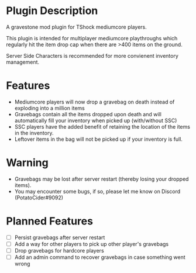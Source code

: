 ﻿# Plugin Description

A gravestone mod plugin for TShock mediumcore players. 

This plugin is intended for multiplayer mediumcore playthroughs which regularly hit the item drop cap when there are >400 items on the ground.

Server Side Characters is recommended for more convienent inventory management.

# Features

- Mediumcore players will now drop a gravebag on death instead of exploding into a million items
- Gravebags contain all the items dropped upon death and will automatically fill your inventory when picked up (with/without SSC)
- SSC players have the added benefit of retaining the location of the items in the inventory.
- Leftover items in the bag will not be picked up if your inventory is full.

# Warning
- Gravebags may be lost after server restart (thereby losing your dropped items).
- You may encounter some bugs, if so, please let me know on Discord (PotatoCider#9092)

# Planned Features
- [ ] Persist gravebags after server restart
- [ ] Add a way for other players to pick up other player's gravebags
- [ ] Drop gravebags for hardcore players
- [ ] Add an admin command to recover gravebags in case something went wrong
